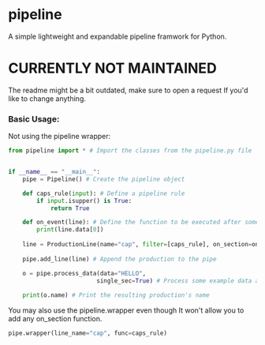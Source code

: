 # pipeline
A simple lightweight and expandable pipeline framwork for Python.

# CURRENTLY NOT MAINTAINED
The readme might be a bit outdated, make sure to open a request If you'd like to change anything.

### Basic Usage:

Not using the pipeline wrapper:
```py
from pipeline import * # Import the classes from the pipeline.py file


if __name__ == "__main__": 
    pipe = Pipeline() # Create the pipeline object

    def caps_rule(input): # Define a pipeline rule 
        if input.isupper() is True:
            return True

    def on_event(line): # Define the function to be executed after something has been added to the production line
        print(line.data[0])
     
    line = ProductionLine(name="cap", filter=[caps_rule], on_section=on_event) # Create the ProductionLine object
     
    pipe.add_line(line) # Append the production to the pipe

    o = pipe.process_data(data="HELLO",
                         single_sec=True) # Process some example data and return after a single section
                         
    print(o.name) # Print the resulting production's name
```

You may also use the pipeline.wrapper even though It won't allow you to add any on_section function.

```py
pipe.wrapper(line_name="cap", func=caps_rule)
```
